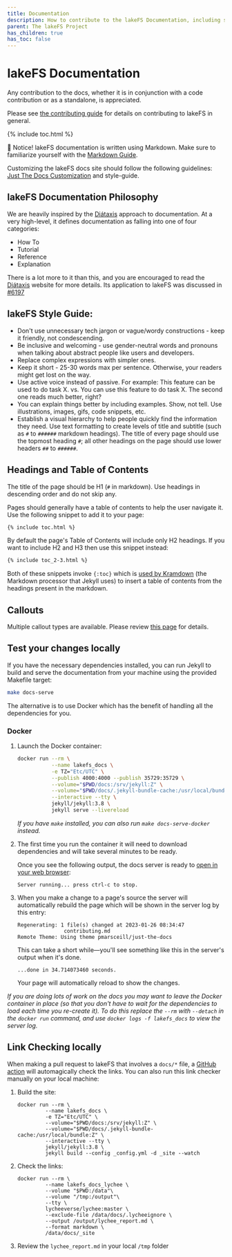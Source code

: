 ```yaml
---
title: Documentation
description: How to contribute to the lakeFS Documentation, including style guide
parent: The lakeFS Project
has_children: true
has_toc: false
---
```


# lakeFS Documentation

Any contribution to the docs, whether it is in conjunction with a code contribution or as a standalone, is appreciated.

Please see [the contributing guide](/project/contributing.html) for details on contributing to lakeFS in general. 

{% include toc.html %}

📝  Notice! lakeFS documentation is written using Markdown.  Make sure to familiarize yourself with the [Markdown Guide](https://www.markdownguide.org/basic-syntax/#heading-best-practices).

Customizing the lakeFS docs site should follow the following guidelines: [Just The Docs Customization](https://just-the-docs.github.io/just-the-docs/docs/customization/) and style-guide.

## lakeFS Documentation Philosophy

We are heavily inspired by the [Diátaxis](https://diataxis.fr/) approach to documentation. At a very high-level, it defines documentation as falling into one of four categories: 

- How To
- Tutorial
- Reference
- Explanation

There is a lot more to it than this, and you are encouraged to read the [Diátaxis](https://diataxis.fr/) website for more details. Its application to lakeFS was discussed in [#6197](https://github.com/treeverse/lakeFS/issues/6197#issuecomment-1645933769)

## lakeFS Style Guide:

* Don't use unnecessary tech jargon or vague/wordy constructions - keep it friendly, not condescending.
* Be inclusive and welcoming - use gender-neutral words and pronouns when talking about abstract people like users and developers.
* Replace complex expressions with simpler ones.
* Keep it short - 25-30 words max per sentence.  Otherwise, your readers might get lost on the way. 
* Use active voice instead of passive. For example: This feature can be used to do task X. vs. You can use this feature to do task X. The second one reads much better, right?
* You can explain things better by including examples. Show, not tell. Use illustrations, images, gifs, code snippets, etc.
* Establish a visual hierarchy to help people quickly find the information they need. Use text formatting to create levels of title and subtitle (such as `#` to `######` markdown headings).  The title of every page should use the topmost heading `#`; all other headings on the page should use lower headers `##` to `######`.

## Headings and Table of Contents

The title of the page should be H1 (`#` in markdown). Use headings in descending order and do not skip any. 

Pages should generally have a table of contents to help the user navigate it. Use the following snippet to add it to your page: 

```html
{% include toc.html %}
```

By default the page's Table of Contents will include only H2 headings. If you want to include H2 and H3 then use this snippet instead: 

```html
{% include toc_2-3.html %}
```

Both of these snippets invoke `{:toc}` which is [used by Kramdown](https://kramdown.gettalong.org/converter/html.html#toc) (the Markdown processor that Jekyll uses) to insert a table of contents from the headings present in the markdown. 

## Callouts

Multiple callout types are available. Please review [this page](./callouts.html) for details.

## Test your changes locally

If you have the necessary dependencies installed, you can run Jekyll to build and serve the documentation from your machine using the provided Makefile target: 

```sh
make docs-serve
```

The alternative is to use Docker which has the benefit of handling all the dependencies for you. 

### Docker

1. Launch the Docker container:

   ```sh
   docker run --rm \
              --name lakefs_docs \
              -e TZ="Etc/UTC" \
              --publish 4000:4000 --publish 35729:35729 \
              --volume="$PWD/docs:/srv/jekyll:Z" \
              --volume="$PWD/docs/.jekyll-bundle-cache:/usr/local/bundle:Z" \
              --interactive --tty \
              jekyll/jekyll:3.8 \
              jekyll serve --livereload
   ```

   _If you have `make` installed, you can also run `make docs-serve-docker` instead._ 

2. The first time you run the container it will need to download dependencies and will take several minutes to be ready. 

   Once you see the following output, the docs server is ready to [open in your web browser](http://localhost:4000): 

   ```
   Server running... press ctrl-c to stop.
   ```

3. When you make a change to a page's source the server will automatically rebuild the page which will be shown in the server log by this entry:

   ```
   Regenerating: 1 file(s) changed at 2023-01-26 08:34:47
                  contributing.md
   Remote Theme: Using theme pmarsceill/just-the-docs
   ```

   This can take a short while—you'll see something like this in the server's output when it's done. 
   
   ```
   ...done in 34.714073460 seconds.
   ```

   Your page will automatically reload to show the changes.

_If you are doing lots of work on the docs you may want to leave the Docker container in place (so that you don't have to wait for the dependencies to load each time you re-create it). To do this replace the `--rm` with `--detach` in the `docker run` command, and use `docker logs -f lakefs_docs` to view the server log._

## Link Checking locally

When making a pull request to lakeFS that involves a `docs/*` file, a [GitHub action](https://github.com/treeverse/lakeFS/blob/master/.github/workflows/docs-pr.yaml) will automagically check the links. You can also run this link checker manually on your local machine: 

1. Build the site: 

   ```
   docker run --rm \
            --name lakefs_docs \
            -e TZ="Etc/UTC" \
            --volume="$PWD/docs:/srv/jekyll:Z" \
            --volume="$PWD/docs/.jekyll-bundle-cache:/usr/local/bundle:Z" \
            --interactive --tty \
            jekyll/jekyll:3.8 \
            jekyll build --config _config.yml -d _site --watch
   ```

2. Check the links: 

   ```
   docker run --rm \
            --name lakefs_docs_lychee \
            --volume "$PWD:/data"\
            --volume "/tmp:/output"\
            --tty \
            lycheeverse/lychee:master \
            --exclude-file /data/docs/.lycheeignore \
            --output /output/lychee_report.md \
            --format markdown \
            /data/docs/_site
   ```

3. Review the `lychee_report.md` in your local `/tmp` folder
